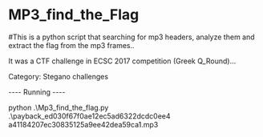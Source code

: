 # MP3_find_the_Flag

#This is a python script that searching for mp3 headers, analyze them and extract the flag from the mp3 frames..

It was a CTF challenge in ECSC 2017 competition (Greek Q_Round)...

Category: Stegano challenges


---- Running ----

python .\Mp3_find_the_flag.py .\payback_ed030f67f0ae12ec5ad6322dcdc0ee4
a41184207ec30835125a9ee42dea59ca1.mp3
